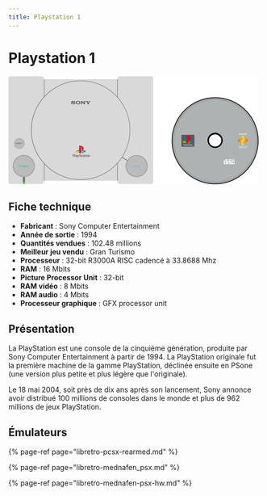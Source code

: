 ```yaml
---
title: Playstation 1
---
```


# Playstation 1

![](./playstation-1/image%20%28125%29.png)

## Fiche technique

* **Fabricant** : Sony Computer Entertainment
* **Année de sortie** : 1994
* **Quantités vendues** : 102.48 millions
* **Meilleur jeu vendu** : Gran Turismo
* **Processeur** : 32-bit R3000A RISC cadencé à 33.8688 Mhz
* **RAM** : 16 Mbits
* **Picture Processor Unit** : 32-bit
* **RAM vidéo** : 8 Mbits
* **RAM audio** : 4 Mbits
* **Processeur graphique** : GFX processor unit

## Présentation

La PlayStation est une console de la cinquième génération, produite par Sony Computer Entertainment à partir de 1994. La PlayStation originale fut la première machine de la gamme PlayStation, déclinée ensuite en PSone \(une version plus petite et plus légère que l'originale\).

Le 18 mai 2004, soit près de dix ans après son lancement, Sony annonce avoir distribué 100 millions de consoles dans le monde et plus de 962 millions de jeux PlayStation.

## Émulateurs

{% page-ref page="libretro-pcsx-rearmed.md" %}

{% page-ref page="libretro-mednafen\_psx.md" %}

{% page-ref page="libretro-mednafen-psx-hw.md" %}

